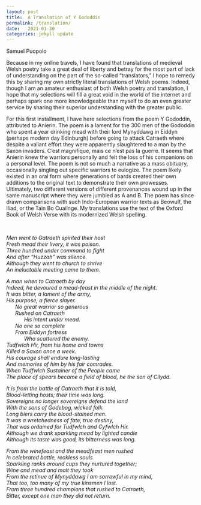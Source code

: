 ```yaml
---
layout: post
title:  A Translation of Y Gododdin
permalink: /translation/
date:   2021-01-30
categories: jekyll update
---
```


Samuel Puopolo

Because in my online travels, I have found that translations of medieval Welsh poetry take a great deal of liberty and betray for the most part of lack of understanding on the part of the so-called “translators,” I hope to remedy this by sharing my own strictly literal translations of Welsh poems. Indeed, though I am an amateur enthusiast of both Welsh poetry and translation, I hope that my selections will fill a great void in the world of the internet and perhaps spark one more knowledgeable than myself to do an even greater service by sharing their superior understanding with the greater public.

For this first installment, I have here selections from the poem Y Gododdin, attributed to Anierin. The poem is a lament for the 300 men of the Gododdin who spent a year drinking mead with their lord Mynyddawg in Eiddyn (perhaps modern day Edinburgh) before going to attack Catraeth where despite a valiant effort they were apparently slaughtered to a man by the Saxon invaders. C’est magnifique, mais ce n’est pas la guerre. It seems that Anierin knew the warriors personally and felt the loss of his companions on a personal level. The poem is not so much a narrative as a mass obituary, occasionally singling out specific warriors to eulogize. The poem likely existed in an oral form where generations of bards created their own additions to the original text to demonstrate their own prowesses. Ultimately, two different versions of different provenances wound up in the same manuscript where they were jumbled as A and B. The poem has since drawn comparisons with such Indo-European warrior texts as Beowulf, the Iliad, or the Tain Bo Cuailnge. My translations use the text of the Oxford Book of Welsh Verse with its modernized Welsh spelling.

<br />

*Men went to Gatraeth spirited their host*\
*Fresh mead their livery, it was poison.*\
*Three hundred under command to fight*\
*And after “Huzzah” was silence.*\
*Although they went to church to shrive*\
*An ineluctable meeting came to them.*

*A man when to Catraeth by day*\
*Indeed, he devoured a mead-feast in the middle of the night.*\
*It was bitter, a lament of the army,*\
*His purpose, a fierce slayer.*\
*&nbsp;&nbsp;&nbsp;&nbsp;&nbsp;&nbsp;No great warrior so generous*\
*&nbsp;&nbsp;&nbsp;&nbsp;&nbsp;&nbsp;Rushed on Catraeth*\
*&nbsp;&nbsp;&nbsp;&nbsp;&nbsp;&nbsp;&nbsp;&nbsp;&nbsp;&nbsp;&nbsp;&nbsp;His intent under mead.*\
*&nbsp;&nbsp;&nbsp;&nbsp;&nbsp;&nbsp;No one so complete*\
*&nbsp;&nbsp;&nbsp;&nbsp;&nbsp;&nbsp;From Eiddyn fortress*\
*&nbsp;&nbsp;&nbsp;&nbsp;&nbsp;&nbsp;&nbsp;&nbsp;&nbsp;&nbsp;&nbsp;&nbsp;Who scattered the enemy.*\
*Tudfwlch Hir, from his home and towns*\
*Killed a Saxon once a week.*\
*His courage shall endure long-lasting*\
*And memories of him by his fair comrades.*\
*When Tudfwlch Sustainer of the People came*\
*The place of spears became a field of blood, he the son of Cilydd.*

*It is from the battle of Catraeth that it is told,*\
*Blood-letting hosts; their time was long.*\
*Sovereigns no longer sovereigns defend the land*\
*With the sons of Godebog, wicked folk.*\
*Long biers carry the blood-stained men.*\
*It was a wretchedness of fate, true destiny,*\
*That was ordained for Tudfwlch and Cyfwlch Hir.*\
*Although we drank sparkling mead by lighted candle*\
*Although its taste was good, its bitterness was long.*

*From the winefeast and the meadfeast men rushed*\
*In celebrated battle, reckless souls*\
*Sparkling ranks around cups they nurtured together;*\
*Wine and mead and malt they took*\
*From the retinue of Mynyddawg I am sorrowful in my mind,*\
*That too, too many of my true kinsmen I lost.*\
*From three hundred champions that rushed to Catraeth,*\
*Bitter, except one man they did not return.*